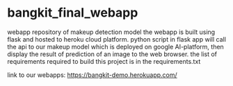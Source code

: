 # bangkit_final_webapp
webapp repository of makeup detection model
the webapp is built using flask and hosted to heroku cloud platform. python script in flask app will call the api to our makeup model which is deployed on google AI-platform, then display the result of prediction of an image to the web browser.
the list of requirements required to build this project is in the requirements.txt

link to our webapps: https://bangkit-demo.herokuapp.com/
